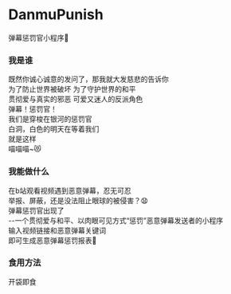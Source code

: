 # DanmuPunish
弹幕惩罚官小程序🤖
### 我是谁
既然你诚心诚意的发问了，那我就大发慈悲的告诉你  
为了防止世界被破坏 为了守护世界的和平  
贯彻爱与真实的邪恶 可爱又迷人的反派角色  
弹幕！惩罚官！  
我们是穿梭在银河的惩罚官  
白洞，白色的明天在等着我们  
就是这样  
喵喵喵~😻
### 我能做什么
在b站观看视频遇到恶意弹幕，忍无可忍  
举报、屏蔽，还是没法阻止眼球的被侵害？😧  
弹幕惩罚官出现了  
--一个贯彻爱与和平、以肉眼可见方式“惩罚”恶意弹幕发送者的小程序  
输入视频链接和恶意弹幕关键词  
即可生成恶意弹幕惩罚报表🥳  
### 食用方法
开袋即食